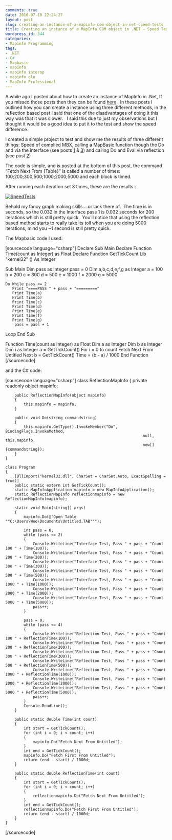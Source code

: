 ```yaml
---
comments: true
date: 2010-07-10 22:24:27
layout: post
slug: creating-an-instance-of-a-mapinfo-com-object-in-net-speed-tests
title: Creating an instance of a MapInfo COM object in .NET – Speed Tests
wordpress_id: 344
categories:
- Mapinfo Programming
tags:
- .NET
- C#
- Mapbasic
- mapinfo
- mapinfo interop
- mapinfo ole
- MapInfo Professional
---
```


A while ago I posted about how to create an instance of MapInfo in .Net, If you missed those posts then they can be found [here](https://woostuff.wordpress.com/2009/04/01/com-instance-mapinfo-main/).  In these posts I outlined how you can create a instance using three different methods, in the reflection based post I said that one of the disadvantages of doing it this way was that it was slower.   I said this due to just my observations but I thought it would be a good idea to put it to the test and show the speed difference.

I created a simple project to test and show me the results of three different things: Speed of complied MBX, calling a MapBasic function though the Do and via the interface (see posts [1](https://woostuff.wordpress.com/2009/04/01/com-instance-part-one/) & [3](https://woostuff.wordpress.com/2009/06/01/creating-an-instance-of-a-mapinfo-com-object-in-net-part-three/)) and calling Do and Eval via reflection (see post [2](https://woostuff.wordpress.com/2009/05/06/creating-a-instance-of-a-mapinfo-com-object-in-net-part-two/))

The code is simple, and is posted at the bottom of this post, the command “Fetch Next From {Table}” is called a number of times: 100;200;300;500;1000;2000;5000 and each block is timed.

After running each iteration set 3 times, these are the results :

[![SpeedTests](http://woostuff.files.wordpress.com/2010/07/speedtests_thumb.png)](http://woostuff.files.wordpress.com/2010/07/speedtests.png)

Behold my fancy graph making skills….or lack there of.  The time is in seconds, so the 0.032 in the Interface pass 1 is 0.032 seconds for 200 iterations which is still pretty quick.  You’ll notice that using the reflection based method starts to really take its toll when you are doing 5000 iterations, mind you ~1 second is still pretty quick.

The Mapbasic code I used:

[sourcecode language="csharp"]
Declare Sub Main
Declare Function Time(count as Integer) as Float
Declare Function GetTickCount Lib "kernel32" () As Integer

Sub Main
   Dim pass as Integer
   pass = 0
	Dim a,b,c,d,e,f,g as Integer
   a = 100
   b = 200
   c = 300
   d = 500
   e = 1000
   f = 2000
   g = 5000

	Do While pass <= 2
       Print "====PASS " + pass + "========="
       Print Time(a)
       Print Time(b)
       Print Time(c)
       Print Time(d)
       Print Time(e)
       Print Time(f)
       Print Time(g)
		pass = pass + 1
   Loop
End Sub

Function Time(count as Integer) as Float
    Dim a as Integer
    Dim b as Integer
	Dim i as Integer
	a = GetTickCount()
	For i = 0 to count
       Fetch Next From Untitled
    Next
	b = GetTickCount()
	Time = (b - a) / 1000
End Function
[/sourcecode]

and the C# code:

[sourcecode language="csharp"]
class ReflectionMapInfo
    {
        private readonly object mapinfo;

        public ReflectionMapInfo(object mapinfo)
        {
            this.mapinfo = mapinfo;
        }

        public void Do(string commandstring)
        {
            this.mapinfo.GetType().InvokeMember("Do", BindingFlags.InvokeMethod,
                                                                null, this.mapinfo,
                                                                new[] {commandstring});
        }
    }

    class Program
    {
        [DllImport("kernel32.dll", CharSet = CharSet.Auto, ExactSpelling = true)]
        public static extern int GetTickCount();
        static MapInfoApplication mapinfo = new MapInfoApplication();
        static ReflectionMapInfo reflectionmapinfo = new ReflectionMapInfo(mapinfo);

        static void Main(string[] args)
        {
            mapinfo.Do(@"Open Table ""C:\Users\Woo\Documents\Untitled.TAB""");

            int pass = 0;
            while (pass <= 2)
            {
                Console.WriteLine("Interface Test, Pass " + pass + "Count 100 " + Time(100));
                Console.WriteLine("Interface Test, Pass " + pass + "Count 200 " + Time(200));
                Console.WriteLine("Interface Test, Pass " + pass + "Count 300 " + Time(300));
                Console.WriteLine("Interface Test, Pass " + pass + "Count 500 " + Time(500));
                Console.WriteLine("Interface Test, Pass " + pass + "Count 1000 " + Time(1000));
                Console.WriteLine("Interface Test, Pass " + pass + "Count 2000 " + Time(2000));
                Console.WriteLine("Interface Test, Pass " + pass + "Count 5000 " + Time(5000));
                pass++;
            }

            pass = 0;
            while (pass <= 4)
            {
                Console.WriteLine("Reflection Test, Pass " + pass + "Count 100 " + ReflectionTime(100));
                Console.WriteLine("Reflection Test, Pass " + pass + "Count 200 " + ReflectionTime(200));
                Console.WriteLine("Reflection Test, Pass " + pass + "Count 300 " + ReflectionTime(300));
                Console.WriteLine("Reflection Test, Pass " + pass + "Count 500 " + ReflectionTime(500));
                Console.WriteLine("Reflection Test, Pass " + pass + "Count 1000 " + ReflectionTime(1000));
                Console.WriteLine("Reflection Test, Pass " + pass + "Count 2000 " + ReflectionTime(2000));
                Console.WriteLine("Reflection Test, Pass " + pass + "Count 5000 " + ReflectionTime(5000));
                pass++;
            }
            Console.ReadLine();
        }

        public static double Time(int count)
        {
            int start = GetTickCount();
            for (int i = 0; i < count; i++)
            {
                mapinfo.Do("Fetch Next From Untitled");
            }
            int end = GetTickCount();
            mapinfo.Do("Fetch First From Untitled");
            return (end - start) / 1000d;
        }

        public static double ReflectionTime(int count)
        {
            int start = GetTickCount();
            for (int i = 0; i < count; i++)
            {
                reflectionmapinfo.Do("Fetch Next From Untitled");
            }
            int end = GetTickCount();
            reflectionmapinfo.Do("Fetch First From Untitled");
            return (end - start) / 1000d;
        }
    }
[/sourcecode]
